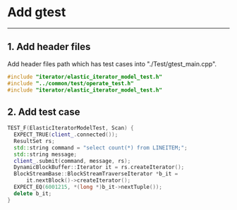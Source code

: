 # Add gtest
---
## 1. Add header files
Add header files path which has test cases into "./Test/gtest_main.cpp".
```c++
#include "iterator/elastic_iterator_model_test.h"
#include "../common/test/operate_test.h"
#include "iterator/elastic_iterator_model_test.h"
```
## 2. Add test case 

``` c++
TEST_F(ElasticIteratorModelTest, Scan) {
  EXPECT_TRUE(client_.connected());
  ResultSet rs;
  std::string command = "select count(*) from LINEITEM;";
  std::string message;
  client_.submit(command, message, rs);
  DynamicBlockBuffer::Iterator it = rs.createIterator();
  BlockStreamBase::BlockStreamTraverseIterator *b_it =
      it.nextBlock()->createIterator();
  EXPECT_EQ(6001215, *(long *)b_it->nextTuple());
  delete b_it;
}
```